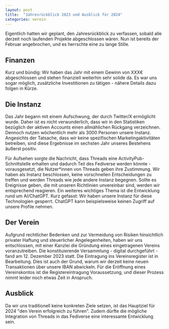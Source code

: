 ```yaml
---
layout: post
title:  "Jahresrückblick 2023 und Ausblick für 2024"
categories: verein
---
```

Eigentlich hatten wir geplant, den Jahresrückblick zu verfassen, sobald alle derzeit noch laufenden Projekte abgeschlossen wären. Nun ist bereits der Februar angebrochen, und es herrschte eine zu lange Stille.

## Finanzen
Kurz und bündig: Wir haben das Jahr mit einem Gewinn von XXX€ abgeschlossen und stehen finanziell weiterhin sehr solide da. Es war uns sogar möglich, zusätzliche Investitionen zu tätigen - nähere Details dazu folgen in Kürze.

## Die Instanz
Das Jahr begann mit einem Aufschwung, der durch Twitter/X ermöglicht wurde. Daher ist es nicht verwunderlich, dass wir in den Statistiken bezüglich der aktiven Accounts einen allmählichen Rückgang verzeichnen. Dennoch nutzen wöchentlich mehr als 3000 Personen unsere Instanz. Angesichts der Tatsache, dass wir keine spezifischen Marketingaktivitäten betreiben, sind diese Ergebnisse im sechsten Jahr unseres Bestehens äußerst positiv.

Für Aufsehen sorgte die Nachricht, dass Threads eine ActivityPub-Schnittstelle erhalten und dadurch Teil des Fediverse werden könnte - vorausgesetzt, die Nutzer*innen von Threads geben ihre Zustimmung. Wir haben als Instanz beschlossen, keine vorschnellen Entscheidungen zu treffen und werden Threads wie jede andere Instanz begegnen. Sollte es Ereignisse geben, die mit unseren Richtlinien unvereinbar sind, werden wir entsprechend reagieren.
Ein weiteres wichtiges Thema ist die Entwicklung rund um AI/ChatGPT. Kurz gefasst: Wir haben unsere Instanz für diese Technologien gesperrt. ChatGPT kann beispielsweise keinen Zugriff auf unsere Profile nehmen.

## Der Verein
Aufgrund rechtlicher Bedenken und zur Vermeidung von Risiken hinsichtlich privater Haftung und steuerlicher Angelegenheiten, haben wir uns entschlossen, mit einer Kanzlei die Gründung eines eingetragenen Vereins voranzutreiben. Die konstituierende Versammlung - digital durchgeführt - fand am 12. Dezember 2023 statt. Die Eintragung ins Vereinsregister ist in Bearbeitung. Dies ist auch der Grund, warum wir derzeit keine neuen Transaktionen über unsere IBAN abwickeln. Für die Eröffnung eines Vereinskontos ist die Registereintragung Voraussetzung, und dieser Prozess nimmt leider noch etwas Zeit in Anspruch.

## Ausblick
Da wir uns traditionell keine konkreten Ziele setzen, ist das Hauptziel für 2024 "den Verein erfolgreich zu führen". Zudem dürfte die mögliche Integration von Threads in das Fediverse eine interessante Entwicklung sein.